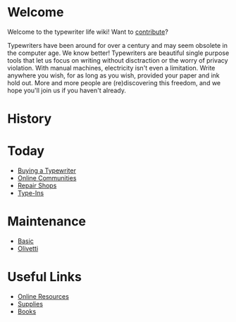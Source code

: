 <!-- TITLE: Typewriter Life -->
<!-- SUBTITLE: A community maintained typewriter wiki -->

# Welcome
Welcome to the typewriter life wiki!  Want to [contribute](contribute)?

Typewriters have been around for over a century and may seem obsolete in the computer age. We know better! Typewriters are beautiful single purpose tools that let us focus on writing without disctraction or the worry of privacy violation. With manual machines, electricity isn't even a limitation. Write anywhere you wish, for as long as you wish, provided your paper and ink hold out. More and more people are (re)discovering this freedom, and we hope you'll join us if you haven't already.

# History
# Today
* [Buying a Typewriter](/today/buy)
* [Online Communities](/today/community)
* [Repair Shops](/today/shops)
* [Type-Ins](/today/typein)
# Maintenance
* [Basic](/maintenance/basic)
* [Olivetti](/maintenance/olivetti)
# Useful Links
* [Online Resources](/useful-links/resources)
* [Supplies](/useful-links/supplies)
* [Books](/useful-links/books)
